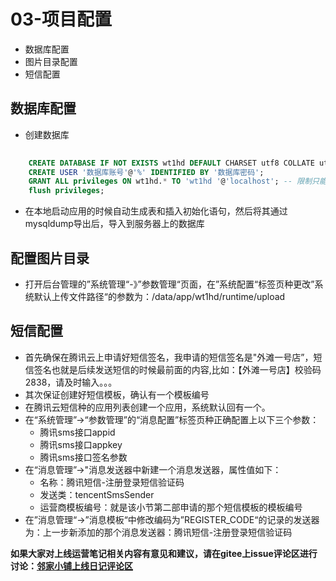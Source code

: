 # 03-项目配置
- 数据库配置
- 图片目录配置
- 短信配置

## 数据库配置
- 创建数据库
```sql
   
    CREATE DATABASE IF NOT EXISTS wt1hd DEFAULT CHARSET utf8 COLLATE utf8_general_ci; 
    CREATE USER '数据库账号'@'%' IDENTIFIED BY '数据库密码';
    GRANT ALL privileges ON wt1hd.* TO 'wt1hd '@'localhost'; -- 限制只能本机访问
    flush privileges;
```
- 在本地启动应用的时候自动生成表和插入初始化语句，然后将其通过mysqldump导出后，导入到服务器上的数据库

## 配置图片目录
- 打开后台管理的”系统管理“-》”参数管理“页面，在”系统配置“标签页种更改”系统默认上传文件路径“的参数为：/data/app/wt1hd/runtime/upload

## 短信配置
- 首先确保在腾讯云上申请好短信签名，我申请的短信签名是"外滩一号店”，短信签名也就是后续发送短信的时候最前面的内容,比如：【外滩一号店】校验码2838，请及时输入。。。
- 其次保证创建好短信模板，确认有一个模板编号
- 在腾讯云短信种的应用列表创建一个应用，系统默认回有一个。
- 在“系统管理”->“参数管理”的“消息配置”标签页种正确配置上以下三个参数：
    - 腾讯sms接口appid
    - 腾讯sms接口appkey
    - 腾讯sms接口签名参数
- 在“消息管理”->"消息发送器中新建一个消息发送器，属性值如下：
    - 名称：腾讯短信-注册登录短信验证码
    - 发送类：tencentSmsSender
    - 运营商模板编号：就是该小节第二部申请的那个短信模板的模板编号
- 在”消息管理“->”消息模板“中修改编码为”REGISTER_CODE“的记录的发送器为：上一步新添加的那个消息发送器：腾讯短信-注册登录短信验证码


    
 **如果大家对上线运营笔记相关内容有意见和建议，请在gitee上issue评论区进行讨论：[邻家小铺上线日记评论区](https://gitee.com/microapp/linjiashop/issues/I1H4V3)**
